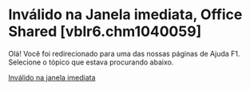 
# Inválido na Janela imediata, Office Shared [vblr6.chm1040059]

Olá! Você foi redirecionado para uma das nossas páginas de Ajuda F1. Selecione o tópico que estava procurando abaixo.

[Inválido na janela imediata](http://msdn.microsoft.com/library/e3a0a0e3-cd3e-a33f-d8ac-3fe799eb906c%28Office.15%29.aspx)
